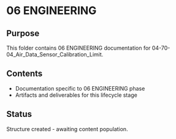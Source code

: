 # 06 ENGINEERING

## Purpose
This folder contains 06 ENGINEERING documentation for 04-70-04_Air_Data_Sensor_Calibration_Limit.

## Contents
- Documentation specific to 06 ENGINEERING phase
- Artifacts and deliverables for this lifecycle stage

## Status
Structure created - awaiting content population.
